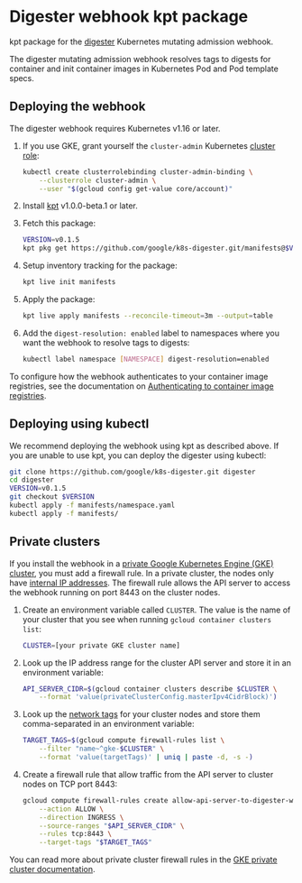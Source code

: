 # Digester webhook kpt package

kpt package for the [digester](https://github.com/google/k8s-digester)
Kubernetes mutating admission webhook.

The digester mutating admission webhook resolves tags to digests for container
and init container images in Kubernetes Pod and Pod template specs.

## Deploying the webhook

The digester webhook requires Kubernetes v1.16 or later.

1.  If you use GKE, grant yourself the `cluster-admin` Kubernetes
    [cluster role](https://kubernetes.io/docs/reference/access-authn-authz/rbac/):

    ```sh
    kubectl create clusterrolebinding cluster-admin-binding \
        --clusterrole cluster-admin \
        --user "$(gcloud config get-value core/account)"
    ```

2.  Install [kpt](https://kpt.dev/installation/) v1.0.0-beta.1 or later.

3.  Fetch this package:

    ```sh
    VERSION=v0.1.5
    kpt pkg get https://github.com/google/k8s-digester.git/manifests@$VERSION manifests
    ```

4.  Setup inventory tracking for the package:

    ```sh
    kpt live init manifests
    ```

5.  Apply the package:

    ```sh
    kpt live apply manifests --reconcile-timeout=3m --output=table
    ```

6.  Add the `digest-resolution: enabled` label to namespaces where you want the
    webhook to resolve tags to digests:

    ```sh
    kubectl label namespace [NAMESPACE] digest-resolution=enabled
    ```

To configure how the webhook authenticates to your container image registries,
see the documentation on
[Authenticating to container image registries](https://github.com/google/k8s-digester/blob/main/docs/authentication.md#authenticating-to-container-image-registries).

## Deploying using kubectl

We recommend deploying the webhook using kpt as described above. If you are
unable to use kpt, you can deploy the digester using kubectl:

```sh
git clone https://github.com/google/k8s-digester.git digester
cd digester
VERSION=v0.1.5
git checkout $VERSION
kubectl apply -f manifests/namespace.yaml
kubectl apply -f manifests/
```

## Private clusters

If you install the webhook in a
[private Google Kubernetes Engine (GKE) cluster](https://cloud.google.com/kubernetes-engine/docs/how-to/private-clusters),
you must add a firewall rule. In a private cluster, the nodes only have
[internal IP addresses](https://cloud.google.com/vpc/docs/ip-addresses).
The firewall rule allows the API server to access the webhook running on port
8443 on the cluster nodes.

1.  Create an environment variable called `CLUSTER`. The value is the name of
    your cluster that you see when running `gcloud container clusters list`:

    ```sh
    CLUSTER=[your private GKE cluster name]
    ```

2.  Look up the IP address range for the cluster API server and store it in an
    environment variable:

    ```sh
    API_SERVER_CIDR=$(gcloud container clusters describe $CLUSTER \
        --format 'value(privateClusterConfig.masterIpv4CidrBlock)')
    ```

3.  Look up the
    [network tags](https://cloud.google.com/vpc/docs/add-remove-network-tags)
    for your cluster nodes and store them comma-separated in an environment
    variable:

    ```sh
    TARGET_TAGS=$(gcloud compute firewall-rules list \
        --filter "name~^gke-$CLUSTER" \
        --format 'value(targetTags)' | uniq | paste -d, -s -)
    ```

4.  Create a firewall rule that allow traffic from the API server to cluster
    nodes on TCP port 8443:

    ```sh
    gcloud compute firewall-rules create allow-api-server-to-digester-webhook \
        --action ALLOW \
        --direction INGRESS \
        --source-ranges "$API_SERVER_CIDR" \
        --rules tcp:8443 \
        --target-tags "$TARGET_TAGS"
    ```

You can read more about private cluster firewall rules in the
[GKE private cluster documentation](https://cloud.google.com/kubernetes-engine/docs/how-to/private-clusters#add_firewall_rules).
